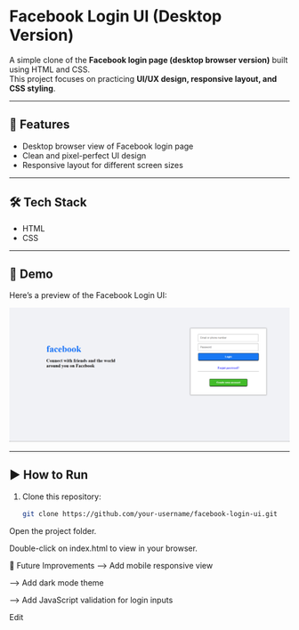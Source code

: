 # Facebook Login UI (Desktop Version)

A simple clone of the **Facebook login page (desktop browser version)** built using HTML and CSS.  
This project focuses on practicing **UI/UX design, responsive layout, and CSS styling**.

---

## 🚀 Features
- Desktop browser view of Facebook login page
- Clean and pixel-perfect UI design
- Responsive layout for different screen sizes

---

## 🛠️ Tech Stack
- HTML
- CSS

---

## 📸 Demo
Here’s a preview of the Facebook Login UI:

![Screenshot](screenshot.png)

---

## ▶️ How to Run
1. Clone this repository:
   ```bash
   git clone https://github.com/your-username/facebook-login-ui.git
Open the project folder.

Double-click on index.html to view in your browser.

📌 Future Improvements
--> Add mobile responsive view

--> Add dark mode theme

--> Add JavaScript validation for login inputs

Edit
